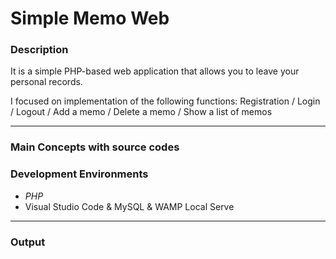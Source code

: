 # Simple Memo Web

### Description

It is a simple PHP-based web application that allows you to leave your personal records.

I focused on implementation of the following functions:
Registration / Login / Logout / Add a memo / Delete a memo / Show a list of memos
___


### Main Concepts with source codes

### Development Environments

- <em>PHP</em>
- Visual Studio Code & MySQL & WAMP Local Serve
___

### Output
